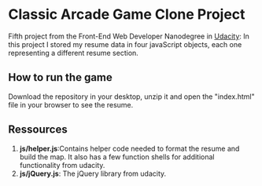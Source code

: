 # Classic Arcade Game Clone Project #
Fifth project from the Front-End Web Developer Nanodegree in [Udacity](https://udacity.com):
In this project I stored my resume data in four javaScript objects, each one representing a different resume section.
## How to run the game ##
Download the repository in your desktop, unzip it and open the "index.html" file in your browser to see the resume.

## Ressources ##
1.  **js/helper.js**:Contains helper code needed to format the resume and build the map. It also has a few function shells for additional functionality from udacity.
2. **js/jQuery.js**: The jQuery library from udacity.
